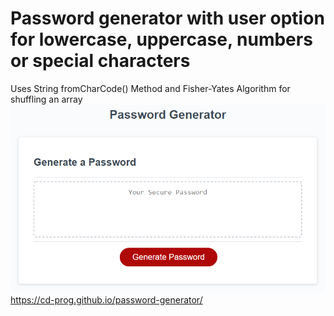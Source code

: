 # Password generator with user option for lowercase, uppercase, numbers or special characters
Uses String fromCharCode() Method and Fisher-Yates Algorithm for shuffling an array
![](images/03-javascript-homework-demo.png)
https://cd-prog.github.io/password-generator/

